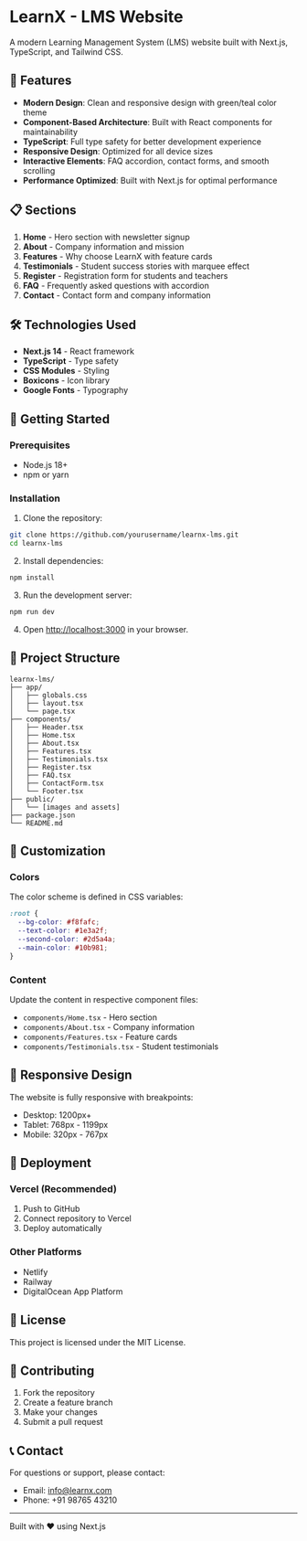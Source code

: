 # LearnX - LMS Website

A modern Learning Management System (LMS) website built with Next.js, TypeScript, and Tailwind CSS.

## 🚀 Features

- **Modern Design**: Clean and responsive design with green/teal color theme
- **Component-Based Architecture**: Built with React components for maintainability
- **TypeScript**: Full type safety for better development experience
- **Responsive Design**: Optimized for all device sizes
- **Interactive Elements**: FAQ accordion, contact forms, and smooth scrolling
- **Performance Optimized**: Built with Next.js for optimal performance

## 📋 Sections

1. **Home** - Hero section with newsletter signup
2. **About** - Company information and mission
3. **Features** - Why choose LearnX with feature cards
4. **Testimonials** - Student success stories with marquee effect
5. **Register** - Registration form for students and teachers
6. **FAQ** - Frequently asked questions with accordion
7. **Contact** - Contact form and company information

## 🛠️ Technologies Used

- **Next.js 14** - React framework
- **TypeScript** - Type safety
- **CSS Modules** - Styling
- **Boxicons** - Icon library
- **Google Fonts** - Typography

## 🚀 Getting Started

### Prerequisites

- Node.js 18+ 
- npm or yarn

### Installation

1. Clone the repository:
```bash
git clone https://github.com/yourusername/learnx-lms.git
cd learnx-lms
```

2. Install dependencies:
```bash
npm install
```

3. Run the development server:
```bash
npm run dev
```

4. Open [http://localhost:3000](http://localhost:3000) in your browser.

## 📁 Project Structure

```
learnx-lms/
├── app/
│   ├── globals.css
│   ├── layout.tsx
│   └── page.tsx
├── components/
│   ├── Header.tsx
│   ├── Home.tsx
│   ├── About.tsx
│   ├── Features.tsx
│   ├── Testimonials.tsx
│   ├── Register.tsx
│   ├── FAQ.tsx
│   ├── ContactForm.tsx
│   └── Footer.tsx
├── public/
│   └── [images and assets]
├── package.json
└── README.md
```

## 🎨 Customization

### Colors
The color scheme is defined in CSS variables:
```css
:root {
  --bg-color: #f8fafc;
  --text-color: #1e3a2f;
  --second-color: #2d5a4a;
  --main-color: #10b981;
}
```

### Content
Update the content in respective component files:
- `components/Home.tsx` - Hero section
- `components/About.tsx` - Company information
- `components/Features.tsx` - Feature cards
- `components/Testimonials.tsx` - Student testimonials

## 📱 Responsive Design

The website is fully responsive with breakpoints:
- Desktop: 1200px+
- Tablet: 768px - 1199px
- Mobile: 320px - 767px

## 🚀 Deployment

### Vercel (Recommended)
1. Push to GitHub
2. Connect repository to Vercel
3. Deploy automatically

### Other Platforms
- Netlify
- Railway
- DigitalOcean App Platform

## 📄 License

This project is licensed under the MIT License.

## 🤝 Contributing

1. Fork the repository
2. Create a feature branch
3. Make your changes
4. Submit a pull request

## 📞 Contact

For questions or support, please contact:
- Email: info@learnx.com
- Phone: +91 98765 43210

---

Built with ❤️ using Next.js 